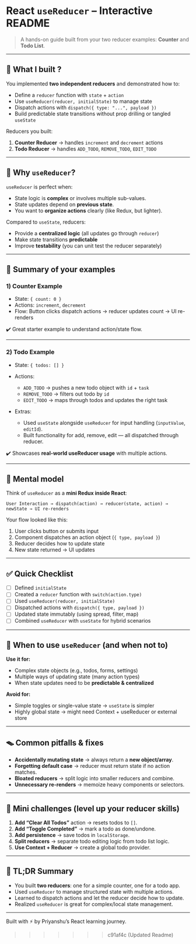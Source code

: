 # React `useReducer` – Interactive README

> A hands-on guide built from your two reducer examples: **Counter** and **Todo List**.

---

## 🎯 What I built ?

You implemented **two independent reducers** and demonstrated how to:

* Define a `reducer` function with `state` + `action`
* Use `useReducer(reducer, initialState)` to manage state
* Dispatch actions with `dispatch({ type: "...", payload })`
* Build predictable state transitions without prop drilling or tangled `useState`

Reducers you built:

1. **Counter Reducer** → handles `increment` and `decrement` actions
2. **Todo Reducer** → handles `ADD_TODO`, `REMOVE_TODO`, `EDIT_TODO`

---

## 🧠 Why `useReducer`?

`useReducer` is perfect when:

* State logic is **complex** or involves multiple sub-values.
* State updates depend on **previous state**.
* You want to **organize actions** clearly (like Redux, but lighter).

Compared to `useState`, reducers:

* Provide a **centralized logic** (all updates go through `reducer`)
* Make state transitions **predictable**
* Improve **testability** (you can unit test the reducer separately)

---

## 🔩 Summary of your examples

### 1) Counter Example

* State: `{ count: 0 }`
* Actions: `increment`, `decrement`
* Flow: Button clicks dispatch actions → reducer updates count → UI re-renders

✔️ Great starter example to understand action/state flow.

---

### 2) Todo Example

* State: `{ todos: [] }`
* Actions:

  * `ADD_TODO` → pushes a new todo object with `id` + `task`
  * `REMOVE_TODO` → filters out todo by `id`
  * `EDIT_TODO` → maps through todos and updates the right task
* Extras:

  * Used `useState` alongside `useReducer` for input handling (`inputValue`, `editId`).
  * Built functionality for add, remove, edit — all dispatched through reducer.

✔️ Showcases **real-world useReducer usage** with multiple actions.

---

## 🧩 Mental model

Think of `useReducer` as a **mini Redux inside React**:

```
User Interaction → dispatch(action) → reducer(state, action) → newState → UI re-renders
```

Your flow looked like this:

1. User clicks button or submits input
2. Component dispatches an action object (`{ type, payload }`)
3. Reducer decides how to update state
4. New state returned → UI updates

---

## ✅ Quick Checklist

* [ ] Defined `initialState`
* [ ] Created a `reducer` function with `switch(action.type)`
* [ ] Used `useReducer(reducer, initialState)`
* [ ] Dispatched actions with `dispatch({ type, payload })`
* [ ] Updated state immutably (using spread, filter, map)
* [ ] Combined `useReducer` with `useState` for hybrid scenarios

---

## 🧭 When to use `useReducer` (and when not to)

**Use it for:**

* Complex state objects (e.g., todos, forms, settings)
* Multiple ways of updating state (many action types)
* When state updates need to be **predictable & centralized**

**Avoid for:**

* Simple toggles or single-value state → `useState` is simpler
* Highly global state → might need Context + useReducer or external store

---

## 🪤 Common pitfalls & fixes

* **Accidentally mutating state** → always return a **new object/array**.
* **Forgetting default case** → reducer must return state if no action matches.
* **Bloated reducers** → split logic into smaller reducers and combine.
* **Unnecessary re-renders** → memoize heavy components or selectors.

---

## 🧪 Mini challenges (level up your reducer skills)

1. **Add “Clear All Todos”** action → resets todos to `[]`.
2. **Add “Toggle Completed”** → mark a todo as done/undone.
3. **Add persistence** → save todos in `localStorage`.
4. **Split reducers** → separate todo editing logic from todo list logic.
5. **Use Context + Reducer** → create a global todo provider.

---

## 🧾 TL;DR Summary

* You built **two reducers**: one for a simple counter, one for a todo app.
* Used `useReducer` to manage structured state with multiple actions.
* Learned to dispatch actions and let the reducer decide how to update.
* Realized `useReducer` is great for complex/local state management.

---

Built with ⚡ by Priyanshu’s React learning journey.
>>>>>>> c91af4c (Updated Readme)
